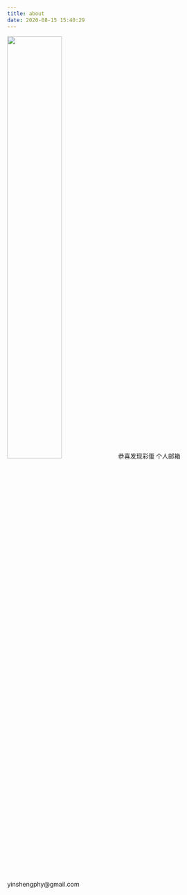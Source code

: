 ```yaml
---
title: about
date: 2020-08-15 15:40:29
---
```

<img src="/assets/posts/k8s/Kubernetes-logo.png" width="50%" height="50%" alt="">
恭喜发现彩蛋
个人邮箱yinshengphy@gmail.com